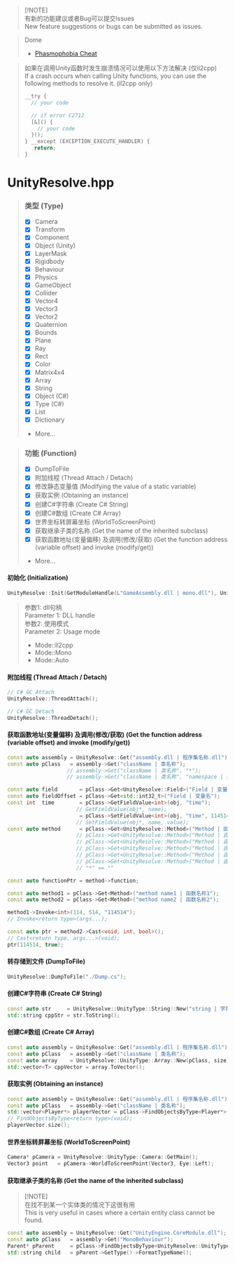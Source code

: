 > [!NOTE]\
> 有新的功能建议或者Bug可以提交Issues \
> New feature suggestions or bugs can be submitted as issues.

> Dome
> - [Phasmophobia Cheat](https://github.com/issuimo/PhasmophobiaCheat/tree/0.5.0-new)

> 如果在调用Unity函数时发生崩溃情况可以使用以下方法解决 (仅il2cpp)\
> If a crash occurs when calling Unity functions, you can use the following methods to resolve it. (il2cpp only)
> ``` c++
> __try {
>   // your code
> 
>   // if error C2712
>   [&]() {
>     // your code
>   }();
> } __except (EXCEPTION_EXECUTE_HANDLER) {
>    return;
> }
> ```

# UnityResolve.hpp
> ### 类型 (Type)
> - [X] Camera
> - [X] Transform
> - [X] Component
> - [X] Object (Unity)
> - [X] LayerMask
> - [X] Rigidbody
> - [X] Behaviour
> - [X] Physics
> - [X] GameObject
> - [X] Collider
> - [X] Vector4
> - [X] Vector3
> - [X] Vector2
> - [X] Quaternion
> - [X] Bounds
> - [X] Plane
> - [X] Ray
> - [X] Rect
> - [X] Color
> - [X] Matrix4x4
> - [X] Array
> - [x] String
> - [x] Object (C#)
> - [X] Type (C#)
> - [X] List
> - [X] Dictionary
> - More...

> ### 功能 (Function)
> - [X] DumpToFile
> - [X] 附加线程 (Thread Attach / Detach)
> - [X] 修改静态变量值 (Modifying the value of a static variable)
> - [X] 获取实例 (Obtaining an instance)
> - [X] 创建C#字符串 (Create C# String)
> - [X] 创建C#数组 (Create C# Array)
> - [X] 世界坐标转屏幕坐标 (WorldToScreenPoint)
> - [X] 获取继承子类的名称 (Get the name of the inherited subclass)
> - [X] 获取函数地址(变量偏移) 及调用(修改/获取) (Get the function address (variable offset) and invoke (modify/get))
> - More...

#### 初始化 (Initialization)
``` c++
UnityResolve::Init(GetModuleHandle(L"GameAssembly.dll | mono.dll"), UnityResolve::Mode::Auto);
```
> 参数1: dll句柄 \
> Parameter 1: DLL handle \
> 参数2: 使用模式 \
> Parameter 2: Usage mode
> - Mode::Il2cpp
> - Mode::Mono
> - Mode::Auto

#### 附加线程 (Thread Attach / Detach)
``` c++
// C# GC Attach
UnityResolve::ThreadAttach();

// C# GC Detach
UnityResolve::ThreadDetach();
```

#### 获取函数地址(变量偏移) 及调用(修改/获取) (Get the function address (variable offset) and invoke (modify/get))
``` c++
const auto assembly = UnityResolve::Get("assembly.dll | 程序集名称.dll");
const auto pClass   = assembly->Get("className | 类名称");
                   // assembly->Get("className | 类名称", "*");
                   // assembly->Get("className | 类名称", "namespace | 空间命名");

const auto field       = pClass->Get<UnityResolve::Field>("Field | 变量名");
const auto fieldOffset = pClass->Get<std::int32_t>("Field | 变量名");
const int  time        = pClass->GetFieldValue<int>(obj, "time");
                      // GetFieldValue(obj*, name);
                       = pClass->SetFieldValue<int>(obj, "time", 114514);
                      // SetFieldValue(obj*, name, value);
const auto method      = pClass->Get<UnityResolve::Method>("Method | 函数名");
                      // pClass->Get<UnityResolve::Method>("Method | 函数名", { "System.String" });
                      // pClass->Get<UnityResolve::Method>("Method | 函数名", { "*", "System.String" });
                      // pClass->Get<UnityResolve::Method>("Method | 函数名", { "*", "", "System.String" });
                      // pClass->Get<UnityResolve::Method>("Method | 函数名", { "*", "System.Int32", "System.String" });
                      // pClass->Get<UnityResolve::Method>("Method | 函数名", { "*", "System.Int32", "System.String", "*" });
                      // "*" == ""

const auto functionPtr = method->function;

const auto method1 = pClass->Get<Method>("method name1 | 函数名称1");
const auto method2 = pClass->Get<Method>("method name2 | 函数名称2");

method1->Invoke<int>(114, 514, "114514");
// Invoke<return type>(args...);

const auto ptr = method2->Cast<void, int, bool>();
// Cast<return type, args...>(void);
ptr(114514, true);
```
#### 转存储到文件 (DumpToFile)
``` C++
UnityResolve::DumpToFile("./Dump.cs");
```
#### 创建C#字符串 (Create C# String)
``` c++
const auto str     = UnityResolve::UnityType::String::New("string | 字符串");
std::string cppStr = str.ToString();
```
#### 创建C#数组 (Create C# Array)
``` c++
const auto assembly = UnityResolve::Get("assembly.dll | 程序集名称.dll");
const auto pClass   = assembly->Get("className | 类名称");
const auto array    = UnityResolve::UnityType::Array::New(pClass, size);
std::vector<T> cppVector = array.ToVector();
```
#### 获取实例 (Obtaining an instance)
``` c++
const auto assembly = UnityResolve::Get("assembly.dll | 程序集名称.dll");
const auto pClass   = assembly->Get("className | 类名称");
std::vector<Player*> playerVector = pClass->FindObjectsByType<Player*>();
// FindObjectsByType<return type>(void);
playerVector.size();
```
#### 世界坐标转屏幕坐标 (WorldToScreenPoint)
``` c++
Camera* pCamera = UnityResolve::UnityType::Camera::GetMain();
Vector3 point   = pCamera->WorldToScreenPoint(Vector3, Eye::Left);
```
#### 获取继承子类的名称 (Get the name of the inherited subclass)
> [!NOTE]\
> 在找不到某一个实体类的情况下这很有用 \
> This is very useful in cases where a certain entity class cannot be found.
``` c++
const auto assembly = UnityResolve::Get("UnityEngine.CoreModule.dll");
const auto pClass   = assembly->Get("MonoBehaviour");
Parent* pParent     = pClass->FindObjectsByType<UnityResolve::UnityType::MonoBehaviour*>()[0];
std::string child   = pParent->GetType()->FormatTypeName();
```
